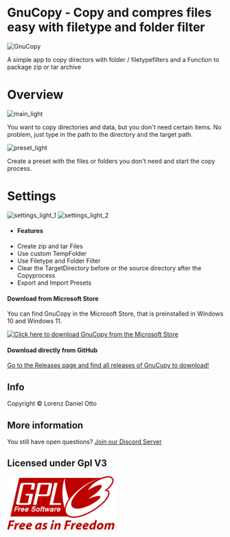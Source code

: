 # GnuCopy - Copy and compres files easy with filetype and folder filter

![GnuCopy](https://github.com/neutralezwiebel/GnuCopy/blob/main/GnuCopy.ico)

A simple app to copy directors with folder / filetypefilters
and a Function to package zip or tar archive

# Overview
![main_light](https://github.com/LorenzOnionware/GnuCopy/assets/77418440/2a12ffd1-f47d-4fe9-a0d3-df479569deb1)

You want to copy directories and data,
but you don't need certain items.
No problem, just type in the path to the directory and the target path.

 ![preset_light](https://github.com/LorenzOnionware/GnuCopy/assets/77418440/241cf404-df47-48ec-be8d-9c5a9f6ef2b7)


Create a preset with the files or folders you don't need and start the copy process.

# Settings
![settings_light_1](https://github.com/LorenzOnionware/GnuCopy/assets/77418440/b79a0644-0bad-43f7-a9dc-3621a785f766)
![settings_light_2](https://github.com/LorenzOnionware/GnuCopy/assets/77418440/1e8e6fb1-4b7b-40d4-a749-aa52699c0c22)

- #### Features
 - Create zip and tar Files
 - Use custom TempFolder
 - Use Filetype and Folder Filter
 - Clear the TargetDirectory before or the source directory after the Copyprocess
 - Export and Import Presets

#### Download from Microsoft Store
You can find GnuCopy in the Microsoft Store, that is preinstalled in Windows 10 and Windows 11.

<a href="https://www.microsoft.com/store/productId/9N6Z4PPWZDLS">
  <img src="https://upload.wikimedia.org/wikipedia/commons/f/f7/Get_it_from_Microsoft_Badge.svg" alt="Click here to download GnuCopy from the Microsoft Store" width="250"/>
</a>

#### Download directly from GitHub
[Go to the Releases page and find all releases of GnuCupy to download!]([https://github.com/onionware-github/OnionMedia/releases](https://github.com/LorenzOnionware/GnuCopy/releases))


## Info
Copyright © Lorenz Daniel Otto

 
## More information
You still have open questions? [Join our Discord Server](https://discord.gg/3ahqCzQxs8)


## Licensed under Gpl V3

<img src="https://github.com/LorenzOnionware/GnuCopy/blob/main/Assets/gpl-v3-logo.svg" width="250" valign="middle" margin-right="10"/>
